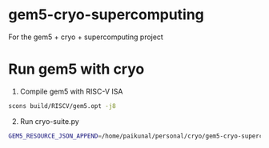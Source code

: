 # gem5-cryo-supercomputing
For the gem5 + cryo + supercomputing project

# Run gem5 with cryo

1. Compile gem5 with RISC-V ISA
```bash
scons build/RISCV/gem5.opt -j8
```

2. Run cryo-suite.py
```bash
GEM5_RESOURCE_JSON_APPEND=/home/paikunal/personal/cryo/gem5-cryo-supercomputing/getting_started_riscv.json ./gem5/build/RISCV/gem5.opt scripts/cryo-suite.py 
```
